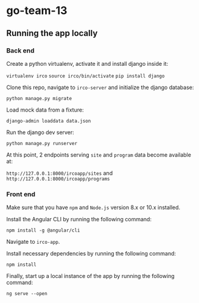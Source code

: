 # go-team-13

## Running the app locally

### Back end

Create a python virtualenv, activate it and install django inside it:

`virtualenv irco`
`source irco/bin/activate`
`pip install django`

Clone this repo, navigate to `irco-server` and initialize the django database:

`python manage.py migrate`

Load mock data from a fixture:

`django-admin loaddata data.json`

Run the django dev server:

`python manage.py runserver`

At this point, 2 endpoints serving `site` and `program` data become available at:

`http://127.0.0.1:8000/ircoapp/sites` and `http://127.0.0.1:8000/ircoapp/programs`


### Front end
Make sure that you have `npm` and `Node.js` version 8.x or 10.x installed.

Install the Angular CLI by running the following command:

`npm install -g @angular/cli`

Navigate to `irco-app`.

Install necessary dependencies by running the following command:

`npm install`

Finally, start up a local instance of the app by running the following command:

`ng serve --open`
